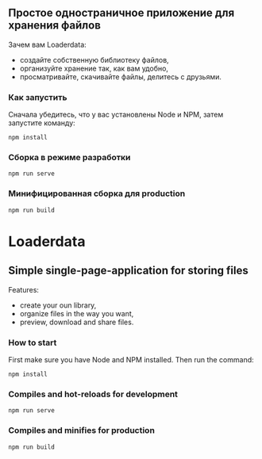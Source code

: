 ## Простое одностраничное приложение для хранения файлов

Зачем вам Loaderdata:
- создайте собственную библиотеку файлов,
- организуйте хранение так, как вам удобно,
- просматривайте, скачивайте файлы, делитесь с друзьями.

### Как запустить
Сначала убедитесь, что у вас установлены Node и NPM, затем запустите команду:
```
npm install
```

### Сборка в режиме разработки
```
npm run serve
```

### Минифицированная сборка для production
```
npm run build
```

# Loaderdata

## Simple single-page-application for storing files

Features:
- create your oun library,
- organize files in the way you want,
- preview, download and share files.

### How to start
First make sure you have Node and NPM installed. Then run the command:
```
npm install
```

### Compiles and hot-reloads for development
```
npm run serve
```

### Compiles and minifies for production
```
npm run build
```

